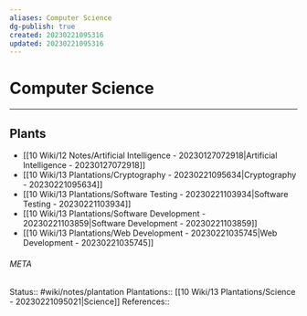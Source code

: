 ```yaml
---
aliases: Computer Science
dg-publish: true
created: 20230221095316
updated: 20230221095316
---
```

# Computer Science
---



## Plants
- [[10 Wiki/12 Notes/Artificial Intelligence - 20230127072918\|Artificial Intelligence - 20230127072918]]
- [[10 Wiki/13 Plantations/Cryptography - 20230221095634\|Cryptography - 20230221095634]]
- [[10 Wiki/13 Plantations/Software Testing - 20230221103934\|Software Testing - 20230221103934]]
- [[10 Wiki/13 Plantations/Software Development - 20230221103859\|Software Development - 20230221103859]]
- [[10 Wiki/13 Plantations/Web Development - 20230221035745\|Web Development - 20230221035745]]




###### META
Status:: #wiki/notes/plantation
Plantations:: [[10 Wiki/13 Plantations/Science - 20230221095021\|Science]]
References:: 
